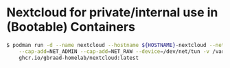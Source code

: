 Nextcloud for private/internal use in (Bootable) Containers
===========================================================

```bash
$ podman run -d --name nextcloud --hostname ${HOSTNAME}-nextcloud --net=ncentre-bridge --ip 10.0.21.130  \
    --cap-add=NET_ADMIN --cap-add=NET_RAW --device=/dev/net/tun -v /var/lib/nextcloud:/var/lib/nextcloud \
    ghcr.io/gbraad-homelab/nextcloud:latest
```
